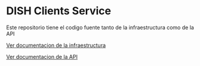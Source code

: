 
# DISH Clients Service
Este repositorio tiene el codigo fuente tanto de la infraestructura como de la API

[Ver documentacion de la infraestructura](infrastructure/README.md)

[Ver documentacion de la API](src/README.md)